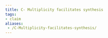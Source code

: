 ```yaml
---
title: C- Multiplicity facilitates synthesis
tags:
- claim
aliases:
 - /C-Multiplicity-facilitates-synthesis/
---
```

